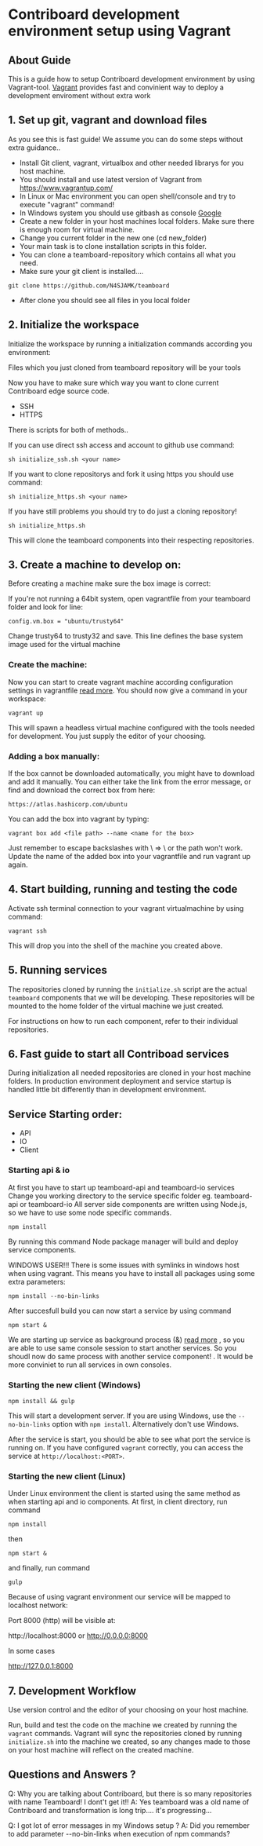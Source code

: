 # Contriboard development environment setup using Vagrant

## About Guide

This is a guide how to setup Contriboard development environment by using Vagrant-tool. [Vagrant](https://www.vagrantup.com/) provides fast and convinient way to deploy a development enviroment without extra work



## 1. Set up git, vagrant and download files

As you see this is fast guide! We assume you can do some steps without extra guidance..

  * Install Git client, vagrant, virtualbox and other needed librarys for you host machine.
  * You should install and use latest version of Vagrant from https://www.vagrantup.com/
  * In Linux or Mac environment you can open shell/console and try to execute "vagrant" command! 
  * In Windows system you should use gitbash as console [Google](https://www.google.fi/search?q=gitbash&oq=gitbash&aqs=chrome..69i57.1352j0j4&sourceid=chrome&es_sm=93&ie=UTF-8)
  * Create a new folder in your host machines local folders. Make sure there is enough room for virtual machine.
  * Change you current folder in the new one (cd new_folder)
  * Your main task is to clone installation scripts in this folder.
  * You can clone a teamboard-repository which contains all what you need.
  * Make sure your git client is installed....

```
git clone https://github.com/N4SJAMK/teamboard
```

  * After clone you should see all files in you local folder
  

## 2. Initialize the workspace



Initialize the workspace by running a initialization commands according you environment:

Files which you just cloned from teamboard repository will be your tools 

Now you have to make sure which way you want to clone current Contriboard edge source code.

  * SSH
  * HTTPS

There is scripts for both of methods..

If you can use direct ssh access and account to github use command:

```
sh initialize_ssh.sh <your name>
```

If you want to clone repositorys and fork it using https you should use command:

```
sh initialize_https.sh <your name>
```

If you have still problems you should try to do just a cloning repository!

```
sh initialize_https.sh
```

This will clone the teamboard components into their respecting repositories.


## 3. Create a machine to develop on:

Before creating a machine make sure the box image is correct:

If you're not running a 64bit system, open vagrantfile from your teamboard folder and look for line:

```
config.vm.box = "ubuntu/trusty64"
```
Change trusty64 to trusty32 and save. This line defines the base system image
used for the virtual machine


### Create the machine:

Now you can start to create vagrant machine according configuration settings in vagrantfile [read more](https://docs.vagrantup.com/v2/vagrantfile/). You should now give a command in your workspace:


```
vagrant up
```

This will spawn a headless virtual machine configured with the tools needed for development. You just supply the editor of your choosing.


### Adding a box manually:

If the box cannot be downloaded automatically, you might have to download and add it manually. You can either take the link from the error message, or find and download the correct box from here:

```
https://atlas.hashicorp.com/ubuntu
```

You can add the box into vagrant by typing:

```
vagrant box add <file path> --name <name for the box>
```

Just remember to escape backslashes with \ => \\ or the path won't work. Update the name of the added box into your vagrantfile and run vagrant up again.


## 4. Start building, running and testing the code

Activate ssh terminal connection to your vagrant virtualmachine by using command:

```
vagrant ssh
```

This will drop you into the shell of the machine you created above.

## 5. Running services

The repositories cloned by running the `initialize.sh` script are the actual
`teamboard` components that we will be developing. These repositories will be
mounted to the home folder of the virtual machine we just created.

For instructions on how to run each component, refer to their individual
repositories.

## 6. Fast guide to start all Contriboad services

During initialization all needed repositories are cloned in your host machine folders. In production environment deployment and service startup is handled little bit differently than in development environment.


## Service Starting order: 

 * API 
 * IO 
 * Client
 

 
### Starting api & io

At first you have to start up teamboard-api and teamboard-io services
Change you working directory to the service specific folder eg. teamboard-api or teamboard-io
All server side components are written using Node.js, so we have to use some node specific commands.

```
npm install
```

By running this command Node package manager will build and deploy service components.


WINDOWS USER!!! There is some issues with symlinks in windows host when using vagrant. This means you have to install all packages using some extra parameters:

```
npm install --no-bin-links
```

After succesfull build you can now start a service by using command


```
npm start &
```



We are starting up service as background process (&) [read more](http://stackoverflow.com/questions/4797050/how-to-run-process-as-background-and-never-die) , so you are able to use same console session to start another services. So you shoudl now do same process with another service component! . It would be more conviniet to run all services in own consoles.

### Starting the new client (Windows)
```
npm install && gulp
```
This will start a development server. If you are using Windows, use the
`--no-bin-links` option with `npm install`. Alternatively don't use Windows.

After the service is start, you should be able to see what port the service is
running on. If you have configured `vagrant` correctly, you can access the
service at `http://localhost:<PORT>`.

### Starting the new client (Linux)

Under Linux environment the client is started using the same method as when starting api and io components. At first, in client directory, run command
```
npm install
```
then

```
npm start &
```
and finally, run command

```
gulp
```


Because of using vagrant environment our service will be mapped to localhost network:

Port 8000 (http) will be visible at:

http://localhost:8000 or http://0.0.0.0:8000

In some cases

http://127.0.0.1:8000


## 7. Development Workflow

Use version control and the editor of your choosing on your host machine.

Run, build and test the code on the machine we created by running the `vagrant`
commands. Vagrant will sync the repositories cloned by running `initialize.sh`
into the machine we created, so any changes made to those on your host machine
will reflect on the created machine.


## Questions and Answers ?

Q: Why you are talking about Contriboard, but there is so many repositories with name Teamboard! I dont't get it!!
A: Yes teamboard was a old name of Contriboard and transformation is long trip.... it's progressing...

Q: I got lot of error messages in my Windows setup ?
A: Did you remember to add parameter --no-bin-links when execution of npm commands?




